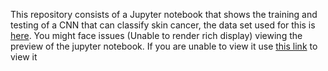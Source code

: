 This repository consists of a Jupyter notebook that shows the training and testing of a CNN that can classify skin cancer, the data set used for this is [here](https://www.kaggle.com/datasets/kmader/skin-cancer-mnist-ham10000).
You might face issues (Unable to render rich display) viewing the preview of the jupyter notebook. If you are unable to view it use [this link](https://nbviewer.org/github/RohithParahmesh/Skin_Cancer_CNN/blob/main/skin-cancer.ipynb) to view it

